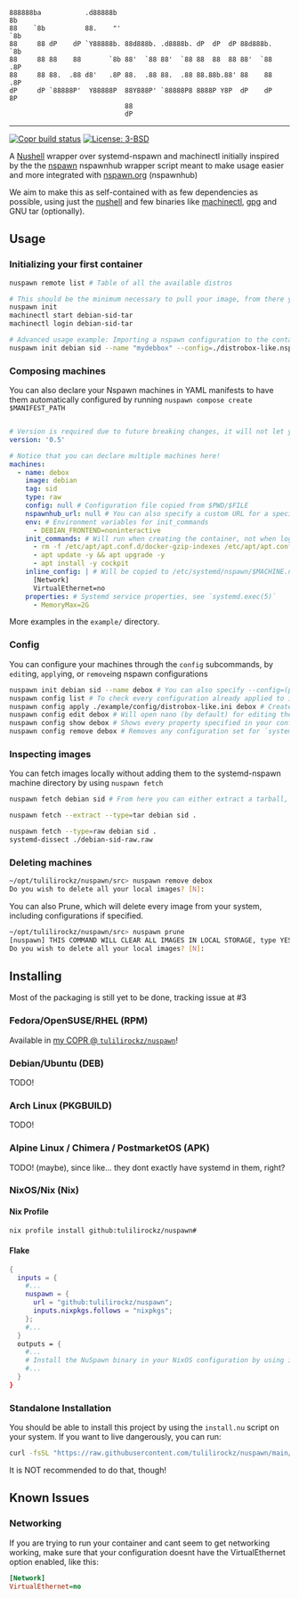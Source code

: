 ```
888888ba           .d88888b                                           8b
88    `8b          88.    "'                                          `8b
88     88 dP    dP `Y88888b. 88d888b. .d8888b. dP  dP  dP 88d888b.     `8b
88     88 88    88       `8b 88'  `88 88'  `88 88  88  88 88'  `88     .8P
88     88 88.  .88 d8'   .8P 88.  .88 88.  .88 88.88b.88' 88    88    .8P
dP     dP `88888P'  Y88888P  88Y888P' `88888P8 8888P Y8P  dP    dP    8P
                             88
                             dP
```
---

[![Copr build status](https://copr.fedorainfracloud.org/coprs/tulilirockz/nuspawn/package/nuspawn/status_image/last_build.png)](https://copr.fedorainfracloud.org/coprs/tulilirockz/nuspawn/package/nuspawn/)
[![License: 3-BSD](https://img.shields.io/github/license/tulilirockz/nuspawn?style=plastic&style=social)](https://github.com/tulilirockz/nuspawn/blob/main/LICENSE)

A [Nushell](https://nushell.sh) wrapper over systemd-nspawn and machinectl initially inspired by the the [nspawn](https://github.com/nspawn/nspawn/tree/master) nspawnhub wrapper script meant to make usage easier and more integrated with [nspawn.org](https://nspawn.org/) (nspawnhub)

We aim to make this as self-contained with as few dependencies as possible, using just the [nushell](https://nushell.sh) and few binaries like [machinectl](https://www.freedesktop.org/software/systemd/man/latest/machinectl.html), [gpg](https://www.gnupg.org/) and GNU tar (optionally).

## Usage

### Initializing your first container

```bash
nuspawn remote list # Table of all the available distros

# This should be the minimum necessary to pull your image, from there you can use machinectl.
nuspawn init
machinectl start debian-sid-tar
machinectl login debian-sid-tar

# Advanced usage example: Importing a nspawn configuration to the container and verifiying using the nspawnhub gpg key
nuspawn init debian sid --name "mydebbox" --config=./distrobox-like.nspawn.ini
```

### Composing machines

You can also declare your Nspawn machines in YAML manifests to have them automatically configured by running `nuspawn compose create $MANIFEST_PATH`

```yaml

# Version is required due to future breaking changes, it will not let you use old versions on newer versions, not letting you just break the application
version: '0.5'

# Notice that you can declare multiple machines here!
machines: 
  - name: debox
    image: debian
    tag: sid
    type: raw
    config: null # Configuration file copied from $PWD/$FILE
    nspawnhub_url: null # You can also specify a custom URL for a specific image
    env: # Environment variables for init_commands
      - DEBIAN_FRONTEND=noninteractive
    init_commands: # Will run when creating the container, not when logging in through machinectl login 
      - rm -f /etc/apt/apt.conf.d/docker-gzip-indexes /etc/apt/apt.conf.d/docker-no-languages
      - apt update -y && apt upgrade -y 
      - apt install -y cockpit
    inline_config: | # Will be copied to /etc/systemd/nspawn/$MACHINE.nspawn before anything runs, more info in `systemd.nspawn(5)`
      [Network]
      VirtualEthernet=no
    properties: # Systemd service properties, see `systemd.exec(5)`
      - MemoryMax=2G
```

More examples in the `example/` directory.

### Config

You can configure your machines through the `config` subcommands, by `edit`ing, `apply`ing, or `remove`ing nspawn configurations

```bash
nuspawn init debian sid --name debox # You can also specify --config=(path) to set up a configuration when initializing
nuspawn config list # To check every configuration already applied to images
nuspawn config apply ./example/config/distrobox-like.ini debox # Creates a configuration for the machine after install
nuspawn config edit debox # Will open nano (by default) for editing the machine's configuration file
nuspawn config show debox # Shows every property specified in your configuration in a fancy table
nuspawn config remove debox # Removes any configuration set for `systemd-nspawn@debox.service`
```

### Inspecting images

You can fetch images locally without adding them to the systemd-nspawn machine directory by using `nuspawn fetch`

```bash
nuspawn fetch debian sid # From here you can either extract a tarball, or use mount.ddi to check the image contents

nuspawn fetch --extract --type=tar debian sid .

nuspawn fetch --type=raw debian sid .
systemd-dissect ./debian-sid-raw.raw
```


### Deleting machines

```bash
~/opt/tulilirockz/nuspawn/src> nuspawn remove debox
Do you wish to delete all your local images? [N]:
```

You can also Prune, which will delete every image from your system, including configurations if specified.

```bash
~/opt/tulilirockz/nuspawn/src> nuspawn prune
[nuspawn] THIS COMMAND WILL CLEAR ALL IMAGES IN LOCAL STORAGE, type YES if you agree to delete everything
Do you wish to delete all your local images? [N]:
```

## Installing

Most of the packaging is still yet to be done, tracking issue at #3

### Fedora/OpenSUSE/RHEL (RPM)

Available in [my COPR @ `tulilirockz/nuspawn`](https://copr.fedorainfracloud.org/tulilirockz/nuspawn)!

### Debian/Ubuntu (DEB)

TODO!

### Arch Linux (PKGBUILD)

TODO!

### Alpine Linux / Chimera / PostmarketOS (APK)

TODO! (maybe), since like... they dont exactly have systemd in them, right?

### NixOS/Nix (Nix)

#### Nix Profile

```bash
nix profile install github:tulilirockz/nuspawn#
```

#### Flake

```nix
{
  inputs = {
    #...
    nuspawn = {
      url = "github:tulilirockz/nuspawn";
      inputs.nixpkgs.follows = "nixpkgs";
    };
    #...
  }
  outputs = {
    #...
    # Install the NuSpawn binary in your NixOS configuration by using inputs.nuspawn.packages.${pkgs.system}.nuspawn in environment.systemPackages
    #...
  }
}
```

### Standalone Installation

You should be able to install this project by using the `install.nu` script on your system. If you want to live dangerously, you can run:

```bash
curl -fsSL "https://raw.githubusercontent.com/tulilirockz/nuspawn/main/install.nu" | nu
```

It is NOT recommended to do that, though!

## Known Issues

### Networking

If you are trying to run your container and cant seem to get networking working, make sure that your configuration doesnt have the VirtualEthernet option enabled, like this:

```ini
[Network]
VirtualEthernet=no
```
